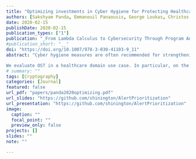 ```yaml
---
title: "Optimizing investments in Cyber Hygiene for Protecting Healthcare Users"
authors: [Sakshyam Panda, Emmanouil Panaousis, George Loukas, Christos Laoudias]
date: 2020-02-15
publishDate: 2020-02-15
publication_types: ["1"]
publication: "_From Lambda Calculus to Cybersecurity Through Program Analysis_"
#publication_short: "__"
doi: "https://doi.org/10.1007/978-3-030-41103-9_11"
abstract: "Cyber hygiene measures are often recommended for strengthening an organization’s security posture, especially for protecting against social engineering attacks that target the human element. However, the related recommendations are typically the same for all organizations and their employees, regardless of the nature and the level of risk for different groups of users. Building upon an existing cybersecurity investment model, this paper presents a tool for optimal selection of cyber hygiene safeguards, which we refer as the Optimal Safeguards Tool (OST). The model combines game theory and combinatorial optimization (0-1 Knapsack) taking into account the probability of each user group to being attacked, the value of assets accessible by each group, and the efficacy of each control for a particular group. The model considers indirect cost as the time employees could require for learning and trainning against an implemented control. Utilizing a game-theoretic framework to support the Knapsack optimization problem permits us to optimally select safeguards’ application levels minimizing the aggregated expected damage within a security investment budget.

We evaluate OST in a healthcare domain use case. In particular, on the Critical Internet Security (CIS) Control group 17 for implementing security awareness and training programs for employees belonging to the ICT, clinical and administration personnel of a hospital. We compare the strategies implemented by OST against alternative common-sense defending approaches for three different types of attackers: Nash, Weighted and Opportunistic. Our results show that Nash defending strategies are consistently better than the competing strategies for all attacker types with a minor exception where the Nash defending strategy, for a specific game, performs at least as good as other common-sense approaches. Finally, we illustrate the alternative investment strategies on different Nash equilibria (called plans) and discuss the optimal choice using the framework of 0-1 Knapsack optimization."
# summary: ""
tags: [Cryptography]
categories: [Journal]
featured: false
url_pdf: "papers/panda2020optimizing.pdf"
url_slides: "https://github.com/shinington/AlertPrioritization"
url_presentation: "https://github.com/shinington/AlertPrioritization"
image:
  caption: ""
  focal_point: ""
  preview_only: false
projects: []
slides: ""
note: ""

---
```

